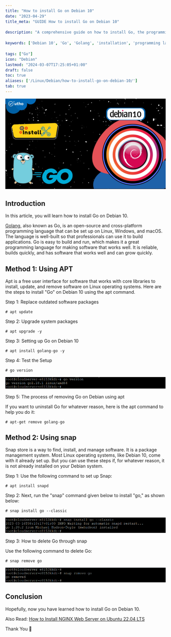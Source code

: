 ```yaml
---
title: "How to install Go on Debian 10"
date: "2023-04-29"
title_meta: "GUIDE How to install Go on Debian 10"

description: "A comprehensive guide on how to install Go, the programming language created by Google, on Debian 10."

keywords: ['Debian 10', 'Go', 'Golang', 'installation', 'programming language', 'Linux', 'development']

tags: ["Go"]
icon: "Debian"
lastmod: "2024-03-07T17:25:05+01:00"
draft: false
toc: true
aliases: ['/Linux/Debian/how-to-install-go-on-debian-10/']
tab: true
---
```


![How to install Go on Debian 10](images/How-to-install-Go-on-Debian-10_utho.jpg)

## Introduction

In this article, you will learn how to install Go on Debian 10.

[Golang](https://en.wikipedia.org/wiki/Go_(programming_language)), also known as Go, is an open-source and cross-platform programming language that can be set up on Linux, Windows, and macOS. The language is well-built so that professionals can use it to build applications. Go is easy to build and run, which makes it a great programming language for making software that works well. It is reliable, builds quickly, and has software that works well and can grow quickly.

## Method 1: Using APT

Apt is a free user interface for software that works with core libraries to install, update, and remove software on Linux operating systems. Here are the steps to install "Go" on Debian 10 using the apt command.

Step 1: Replace outdated software packages

```
# apt update

```

Step 2: Upgrade system packages

```
# apt upgrade -y

```

Step 3: Setting up Go on Debian 10

```
# apt install golang-go -y

```

Step 4: Test the Setup

```
# go version

```

![How to install Go on Debian 10](images/1-19.png)

Step 5: The process of removing Go on Debian using apt

If you want to uninstall Go for whatever reason, here is the apt command to help you do it:

```
# apt-get remove golang-go

```

## Method 2: Using snap

Snap store is a way to find, install, and manage software. It is a package management system. Most Linux operating systems, like Debian 10, come with it already set up. But you can use these steps if, for whatever reason, it is not already installed on your Debian system.

Step 1: Use the following command to set up Snap:

```
# apt install snapd

```

Step 2: Next, run the "snap" command given below to install "go," as shown below:

```
# snap install go --classic

```

![command output](images/2-15.png)

Step 3: How to delete Go through snap

Use the following command to delete Go:

```
# snap remove go

```

![command output](images/image-860.png)

## Conclusion

Hopefully, now you have learned how to install Go on Debian 10.

Also Read: [How to Install NGINX Web Server on Ubuntu 22.04 LTS](https://utho.com/docs/tutorial/how-to-install-nginx-web-server-on-ubuntu-22-04-lts/)

Thank You 🙂
